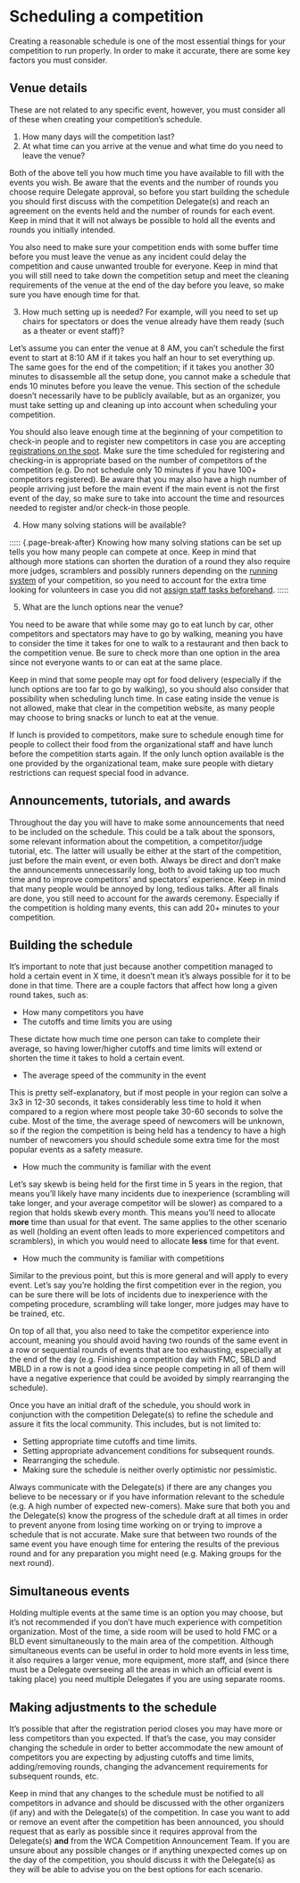 # Scheduling a competition


Creating a reasonable schedule is one of the most essential things for your competition to run properly. In order to make it accurate, there are some key factors you must consider.


## Venue details

These are not related to any specific event, however, you must consider all of these when creating your competition’s schedule.

1. How many days will the competition last?
2. At what time can you arrive at the venue and what time do you need to leave the venue?

Both of the above tell you how much time you have available to fill with the events you wish. Be aware that the events and the number of rounds you choose require Delegate approval, so before you start building the schedule you should first discuss with the competition Delegate(s) and reach an agreement on the events held and the number of rounds for each event. Keep in mind that it will not always be possible to hold all the events and rounds you initially intended.

You also need to make sure your competition ends with some buffer time before you must leave the venue as any incident could delay the competition and cause unwanted trouble for everyone. Keep in mind that you will still need to take down the competition setup and meet the cleaning requirements of the venue at the end of the day before you leave, so make sure you have enough time for that.

3. How much setting up is needed? For example, will you need to set up chairs for spectators or does the venue already have them ready (such as a theater or event staff)?

Let’s assume you can enter the venue at 8 AM, you can’t schedule the first event to start at 8:10 AM if it takes you half an hour to set everything up. The same goes for the end of the competition; if it takes you another 30 minutes to disassemble all the setup done, you cannot make a schedule that ends 10 minutes before you leave the venue. This section of the schedule doesn’t necessarily have to be publicly available, but as an organizer, you must take setting up and cleaning up into account when scheduling your competition.

You should also leave enough time at the beginning of your competition to check-in people and to register new competitors in case you are accepting [registrations on the spot](https://www.worldcubeassociation.org/edudoc/organizer-guidelines/registration.pdf). Make sure the time scheduled for registering and checking-in is appropriate based on the number of competitors of the competition (e.g. Do not schedule only 10 minutes if you have 100+ competitors registered). Be aware that you may also have a high number of people arriving just before the main event if the main event is not the first event of the day, so make sure to take into account the time and resources needed to register and/or check-in those people.

4. How many solving stations will be available?

::::: {.page-break-after}
Knowing how many solving stations can be set up tells you how many people can compete at once. Keep in mind that although more stations can shorten the duration of a round they also require more judges, scramblers and possibly runners depending on the [running system](https://www.worldcubeassociation.org/edudoc/organizer-guidelines/running-systems.pdf) of your competition, so you need to account for the extra time looking for volunteers in case you did not [assign staff tasks beforehand](https://www.worldcubeassociation.org/edudoc/organizer-guidelines/staff.pdf).
:::::

5. What are the lunch options near the venue?

You need to be aware that while some may go to eat lunch by car, other competitors and spectators may have to go by walking, meaning you have to consider the time it takes for one to walk to a restaurant and then back to the competition venue. Be sure to check more than one option in the area since not everyone wants to or can eat at the same place.

Keep in mind that some people may opt for food delivery (especially if the lunch options are too far to go by walking), so you should also consider that possibility when scheduling lunch time. In case eating inside the venue is not allowed, make that clear in the competition website, as many people may choose to bring snacks or lunch to eat at the venue.

If lunch is provided to competitors, make sure to schedule enough time for people to collect their food from the organizational staff and have lunch before the competition starts again. If the only lunch option available is the one provided by the organizational team, make sure people with dietary restrictions can request special food in advance.


## Announcements, tutorials, and awards

Throughout the day you will have to make some announcements that need to be included on the schedule. This could be a talk about the sponsors, some relevant information about the competition, a competitor/judge tutorial, etc. The latter will usually be either at the start of the competition, just before the main event, or even both. Always be direct and don’t make the announcements unnecessarily long, both to avoid taking up too much time and to improve competitors’ and spectators’ experience. Keep in mind that many people would be annoyed by long, tedious talks. After all finals are done, you still need to account for the awards ceremony. Especially if the competition is holding many events, this can add 20+ minutes to your competition.


## Building the schedule

It’s important to note that just because another competition managed to hold a certain event in X time, it doesn’t mean it’s always possible for it to be done in that time. There are a couple factors that affect how long a given round takes, such as:

- How many competitors you have
- The cutoffs and time limits you are using

These dictate how much time one person can take to complete their average, so having lower/higher cutoffs and time limits will extend or shorten the time it takes to hold a certain event.

- The average speed of the community in the event

This is pretty self-explanatory, but if most people in your region can solve a 3x3 in 12-30 seconds, it takes considerably less time to hold it when compared to a region where most people take 30-60 seconds to solve the cube. Most of the time, the average speed of newcomers will be unknown, so if the region the competition is being held has a tendency to have a high number of newcomers you should schedule some extra time for the most popular events as a safety measure.

- How much the community is familiar with the event

Let’s say skewb is being held for the first time in 5 years in the region, that means you’ll likely have many incidents due to inexperience (scrambling will take longer, and your average competitor will be slower) as compared to a region that holds skewb every month. This means you’ll need to allocate **more** time than usual for that event. The same applies to the other scenario as well (holding an event often leads to more experienced competitors and scramblers), in which you would need to allocate **less** time for that event.

- How much the community is familiar with competitions

Similar to the previous point, but this is more general and will apply to every event. Let’s say you’re holding the first competition ever in the region, you can be sure there will be lots of incidents due to inexperience with the competing procedure, scrambling will take longer, more judges may have to be trained, etc.

On top of all that, you also need to take the competitor experience into account, meaning you should avoid having two rounds of the same event in a row or sequential rounds of events that are too exhausting, especially at the end of the day (e.g. Finishing a competition day with FMC, 5BLD and MBLD in a row is not a good idea since people competing in all of them will have a negative experience that could be avoided by simply rearranging the schedule).

Once you have an initial draft of the schedule, you should work in conjunction with the competition Delegate(s) to refine the schedule and assure it fits the local community. This includes, but is not limited to:

- Setting appropriate time cutoffs and time limits.
- Setting appropriate advancement conditions for subsequent rounds.
- Rearranging the schedule.
- Making sure the schedule is neither overly optimistic nor pessimistic.

Always communicate with the Delegate(s) if there are any changes you believe to be necessary or if you have information relevant to the schedule (e.g. A high number of expected new-comers). Make sure that both you and the Delegate(s) know the progress of the schedule draft at all times in order to prevent anyone from losing time working on or trying to improve a schedule that is not accurate. Make sure that between two rounds of the same event you have enough time for entering the results of the previous round and for any preparation you might need (e.g. Making groups for the next round).


## Simultaneous events

Holding multiple events at the same time is an option you may choose, but it’s not recommended if you don’t have much experience with competition organization. Most of the time, a side room will be used to hold FMC or a BLD event simultaneously to the main area of the competition. Although simultaneous events can be useful in order to hold more events in less time, it also requires a larger venue, more equipment, more staff, and (since there must be a Delegate overseeing all the areas in which an official event is taking place) you need multiple Delegates if you are using separate rooms.


## Making adjustments to the schedule

It’s possible that after the registration period closes you may have more or less competitors than you expected. If that’s the case, you may consider changing the schedule in order to better accommodate the new amount of competitors you are expecting by adjusting cutoffs and time limits, adding/removing rounds, changing the advancement requirements for subsequent rounds, etc.

Keep in mind that any changes to the schedule must be notified to all competitors in advance and should be discussed with the other organizers (if any) and with the Delegate(s) of the competition. In case you want to add or remove an event after the competition has been announced, you should request that as early as possible since it requires approval from the Delegate(s) **and** from the WCA Competition Announcement Team. If you are unsure about any possible changes or if anything unexpected comes up on the day of the competition, you should discuss it with the Delegate(s) as they will be able to advise you on the best options for each scenario.
